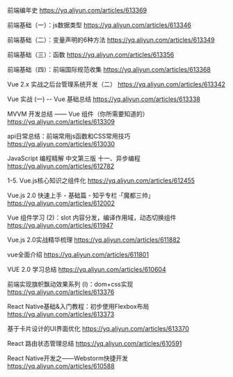 前端编年史 https://yq.aliyun.com/articles/613369

前端基础（一）：js数据类型 https://yq.aliyun.com/articles/613346

前端基础（二）：变量声明的6种方法 https://yq.aliyun.com/articles/613349

前端基础（三）：函数 https://yq.aliyun.com/articles/613356

前端基础（四）：前端国际规范收集 https://yq.aliyun.com/articles/613368

Vue 2.x 实战之后台管理系统开发（二） https://yq.aliyun.com/articles/613342

Vue 实战 (一) -- Vue 基础总结 https://yq.aliyun.com/articles/613338

MVVM 开发总结 —— Vue 组件（你所需要知道的） https://yq.aliyun.com/articles/613309

api日常总结：前端常用js函数和CSS常用技巧 https://yq.aliyun.com/articles/613030

JavaScript 编程精解 中文第三版 十一、异步编程 https://yq.aliyun.com/articles/612782

1-5. Vue.js核心知识之组件化 https://yq.aliyun.com/articles/612455

Vue.js 2.0 快速上手 - 基础篇 - 知乎专栏 ·「魔都三帅」 https://yq.aliyun.com/articles/612002

Vue 组件学习 (2)：slot 内容分发，编译作用域，动态切换组件 https://yq.aliyun.com/articles/611947

Vue.js 2.0实战精华梳理 https://yq.aliyun.com/articles/611882

vue全面介绍 https://yq.aliyun.com/articles/611801

VUE 2.0 学习总结 https://yq.aliyun.com/articles/610604

前端实现旗帜飘动效果系列 (Ⅰ)：dom+css实现 https://yq.aliyun.com/articles/613376

React Native基础&入门教程：初步使用Flexbox布局 https://yq.aliyun.com/articles/613373

基于卡片设计的UI界面优化 https://yq.aliyun.com/articles/613370

React 路由状态管理总结 https://yq.aliyun.com/articles/610591

React Native开发之——Webstorm快捷开发 https://yq.aliyun.com/articles/610588
